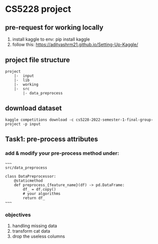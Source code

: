 # CS5228 project

## pre-request for working locally
1. install kaggle to env: pip install kaggle
2. follow this: https://adityashrm21.github.io/Setting-Up-Kaggle/

## project file structure
~~~
project
    |-  input
    |-  lib
    |-  working
    |-  src
        |- data_preprocess
~~~
## download dataset
~~~
kaggle competitions download -c cs5228-2022-semester-1-final-group-project -p input
~~~

## Task1: pre-process attributes
### add & modify your pre-process method under:
    ~~~
    src/data_preprocess

    class DataPreprocessor:
        @staticmethod
        def preprocess_{feature_name}(df) -> pd.DataFrame:
            df_ = df.copy()
            # your algorithms
            return df_
    ~~~

### objectives
1. handling missing data
2. transform cat data
3. drop the useless columns
